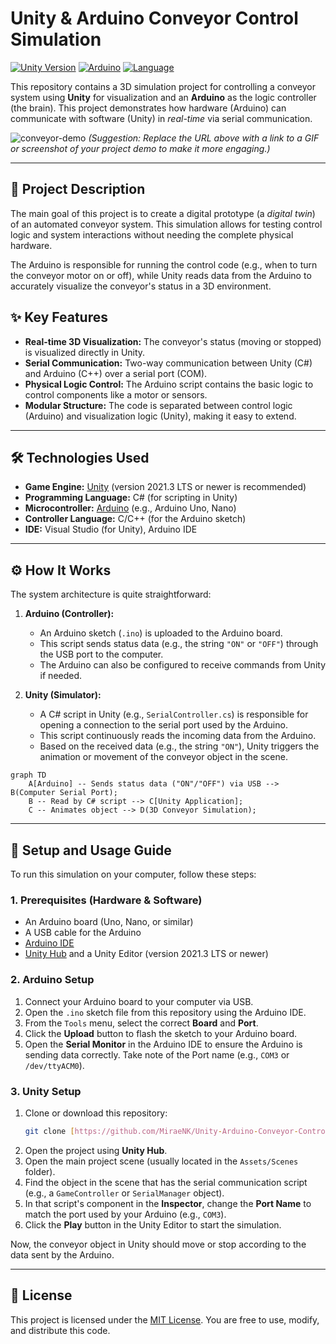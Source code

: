 # Unity & Arduino Conveyor Control Simulation

[![Unity Version](https://img.shields.io/badge/Unity-2021.3%2B-blue.svg)](https://unity.com/)
[![Arduino](https://img.shields.io/badge/Platform-Arduino-00979D.svg)](https://www.arduino.cc/)
[![Language](https://img.shields.io/badge/Language-C%23-green.svg)]()

This repository contains a 3D simulation project for controlling a conveyor system using **Unity** for visualization and an **Arduino** as the logic controller (the brain). This project demonstrates how hardware (Arduino) can communicate with software (Unity) in *real-time* via serial communication.

![conveyor-demo](https://i.imgur.com/your-gif-url.gif)
*(Suggestion: Replace the URL above with a link to a GIF or screenshot of your project demo to make it more engaging.)*

---

## 📜 Project Description

The main goal of this project is to create a digital prototype (a *digital twin*) of an automated conveyor system. This simulation allows for testing control logic and system interactions without needing the complete physical hardware.

The Arduino is responsible for running the control code (e.g., when to turn the conveyor motor on or off), while Unity reads data from the Arduino to accurately visualize the conveyor's status in a 3D environment.

## ✨ Key Features

-   **Real-time 3D Visualization:** The conveyor's status (moving or stopped) is visualized directly in Unity.
-   **Serial Communication:** Two-way communication between Unity (C#) and Arduino (C++) over a serial port (COM).
-   **Physical Logic Control:** The Arduino script contains the basic logic to control components like a motor or sensors.
-   **Modular Structure:** The code is separated between control logic (Arduino) and visualization logic (Unity), making it easy to extend.

---

## 🛠️ Technologies Used

-   **Game Engine:** [Unity](https://unity.com/) (version 2021.3 LTS or newer is recommended)
-   **Programming Language:** C# (for scripting in Unity)
-   **Microcontroller:** [Arduino](https://www.arduino.cc/) (e.g., Arduino Uno, Nano)
-   **Controller Language:** C/C++ (for the Arduino sketch)
-   **IDE:** Visual Studio (for Unity), Arduino IDE

---

## ⚙️ How It Works

The system architecture is quite straightforward:

1.  **Arduino (Controller):**
    -   An Arduino sketch (`.ino`) is uploaded to the Arduino board.
    -   This script sends status data (e.g., the string `"ON"` or `"OFF"`) through the USB port to the computer.
    -   The Arduino can also be configured to receive commands from Unity if needed.

2.  **Unity (Simulator):**
    -   A C# script in Unity (e.g., `SerialController.cs`) is responsible for opening a connection to the serial port used by the Arduino.
    -   This script continuously reads the incoming data from the Arduino.
    -   Based on the received data (e.g., the string `"ON"`), Unity triggers the animation or movement of the conveyor object in the scene.

```mermaid
graph TD
    A[Arduino] -- Sends status data ("ON"/"OFF") via USB --> B(Computer Serial Port);
    B -- Read by C# script --> C[Unity Application];
    C -- Animates object --> D(3D Conveyor Simulation);
```

---

## 🚀 Setup and Usage Guide

To run this simulation on your computer, follow these steps:

### **1. Prerequisites (Hardware & Software)**
-   An Arduino board (Uno, Nano, or similar)
-   A USB cable for the Arduino
-   [Arduino IDE](https://www.arduino.cc/en/software)
-   [Unity Hub](https://unity.com/download) and a Unity Editor (version 2021.3 LTS or newer)

### **2. Arduino Setup**
1.  Connect your Arduino board to your computer via USB.
2.  Open the `.ino` sketch file from this repository using the Arduino IDE.
3.  From the `Tools` menu, select the correct **Board** and **Port**.
4.  Click the **Upload** button to flash the sketch to your Arduino board.
5.  Open the **Serial Monitor** in the Arduino IDE to ensure the Arduino is sending data correctly. Take note of the Port name (e.g., `COM3` or `/dev/ttyACM0`).

### **3. Unity Setup**
1.  Clone or download this repository:
    ```bash
    git clone [https://github.com/MiraeNK/Unity-Arduino-Conveyor-Control-Simulation.git](https://github.com/MiraeNK/Unity-Arduino-Conveyor-Control-Simulation.git)
    ```
2.  Open the project using **Unity Hub**.
3.  Open the main project scene (usually located in the `Assets/Scenes` folder).
4.  Find the object in the scene that has the serial communication script (e.g., a `GameController` or `SerialManager` object).
5.  In that script's component in the **Inspector**, change the **Port Name** to match the port used by your Arduino (e.g., `COM3`).
6.  Click the **Play** button in the Unity Editor to start the simulation.

Now, the conveyor object in Unity should move or stop according to the data sent by the Arduino.

---

## 📝 License

This project is licensed under the [MIT License](LICENSE). You are free to use, modify, and distribute this code.
